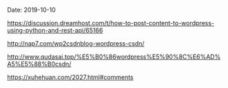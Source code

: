 Date: 2019-10-10


https://discussion.dreamhost.com/t/how-to-post-content-to-wordpress-using-python-and-rest-api/65166

http://nap7.com/wp2csdnblog-wordpress-csdn/

http://www.qudasai.top/%E5%B0%86wordpress%E5%90%8C%E6%AD%A5%E5%88%B0csdn/

https://xuhehuan.com/2027.html#comments